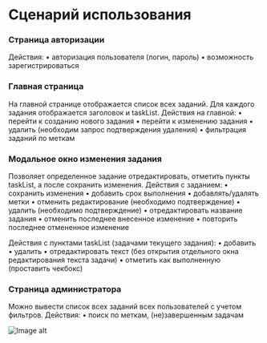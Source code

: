 # Cценарий использования

### Страница авторизации
Действия:
•	авторизация пользователя (логин, пароль)
•	возможность зарегистрироваться

### Главная страница
На главной странице отображается список всех заданий. 
Для каждого задания отображается заголовок и taskList.
Действия на главной:
•	перейти к созданию нового задания
•	перейти к изменению задания
•	удалить (необходим запрос подтверждения удаления)
•	фильтрация заданий по меткам

### Модальное окно изменения задания
Позволяет определенное задание отредактировать, отметить пункты taskList, а после сохранить изменения. Действия с заданием:
•	сохранить изменения
•	добавить срок выполнения 
•	добавлять/удалять метки
•	отменить редактирование (необходимо подтверждение)
•	удалить (необходимо подтверждение) 
•	отредактировать название задания
•	отменить последнее внесенное изменение
•	повторить последнее отмененное изменение

Действия с пунктами taskList (задачами текущего задания):
•	добавить
•	удалить
•	отредактировать текст (без открытия отдельного окна редактирования текста задачи)
•	отметить как выполненную (проставить чекбокс)

### Страница администратора
Можно вывести список всех заданий всех пользователей с учетом фильтров.
Действия:
•	поиск по меткам, (не)завершенным задачам

![Image alt](https://github.com/moevm/nosql2h23-todolist/blob/main/%D0%9C%D0%B0%D0%BA%D0%B5%D1%82.png)
